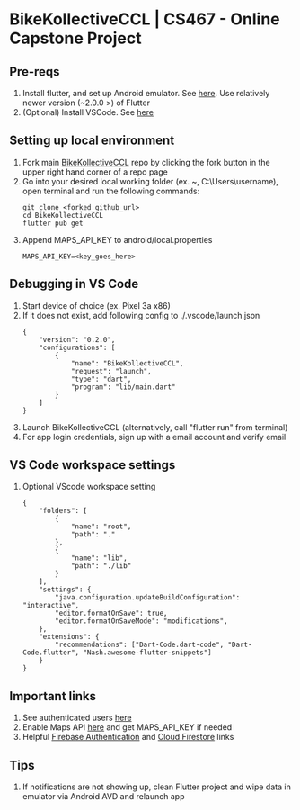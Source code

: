 # BikeKollectiveCCL | CS467 - Online Capstone Project

## Pre-reqs
1. Install flutter, and set up Android emulator. See [here](https://flutter.dev/docs/get-started/install). Use relatively newer version (~2.0.0 >) of Flutter
2. (Optional) Install VSCode. See [here](https://code.visualstudio.com/)


## Setting up local environment
1. Fork main [BikeKollectiveCCL](github.com/BikeKollectiveCCL/BikeKollectiveCCL) repo by clicking the fork button in the upper right hand corner of a repo page
2. Go into your desired local working folder (ex. ~, C:\Users\username), open terminal and run the following commands:
    ```
    git clone <forked_github_url>
    cd BikeKollectiveCCL
    flutter pub get
    ```
3. Append MAPS_API_KEY to android/local.properties
    ```
    MAPS_API_KEY=<key_goes_here>
    ```

## Debugging in VS Code
1. Start device of choice (ex. Pixel 3a x86)
2. If it does not exist, add following config to ./.vscode/launch.json
    ```
    {
        "version": "0.2.0",
        "configurations": [
            {
                "name": "BikeKollectiveCCL",
                "request": "launch",
                "type": "dart",
                "program": "lib/main.dart"
            }
        ]
    }
    ```
3. Launch BikeKollectiveCCL (alternatively, call "flutter run" from terminal)
4. For app login credentials, sign up with a email account and verify email

## VS Code workspace settings
1. Optional VScode workspace setting
    ```
    {
        "folders": [
            {
                "name": "root",
                "path": "."
            },
            {
                "name": "lib",
                "path": "./lib"
            }
        ],
        "settings": {
            "java.configuration.updateBuildConfiguration": "interactive",
            "editor.formatOnSave": true,
            "editor.formatOnSaveMode": "modifications",
        },
        "extensions": {
            "recommendations": ["Dart-Code.dart-code", "Dart-Code.flutter", "Nash.awesome-flutter-snippets"]
        }
    }
    ```


## Important links
1. See authenticated users [here](https://console.firebase.google.com/project/bikekollective-e87b3/authentication/users)
2. Enable Maps API [here](https://console.cloud.google.com/google/maps-apis/overview?authuser=0&folder=&organizationId=&project=bikekollective-e87b3) and get MAPS_API_KEY if needed
3. Helpful [Firebase Authentication](https://firebase.flutter.dev/docs/auth/usage/) and [Cloud Firestore](https://firebase.flutter.dev/docs/firestore/usage/) links


## Tips
1. If notifications are not showing up, clean Flutter project and wipe data in emulator via Android AVD and relaunch app